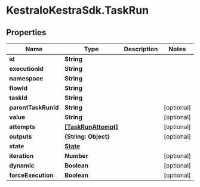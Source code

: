 # KestraIoKestraSdk.TaskRun

## Properties

Name | Type | Description | Notes
------------ | ------------- | ------------- | -------------
**id** | **String** |  | 
**executionId** | **String** |  | 
**namespace** | **String** |  | 
**flowId** | **String** |  | 
**taskId** | **String** |  | 
**parentTaskRunId** | **String** |  | [optional] 
**value** | **String** |  | [optional] 
**attempts** | [**[TaskRunAttempt]**](TaskRunAttempt.md) |  | [optional] 
**outputs** | **{String: Object}** |  | [optional] 
**state** | [**State**](State.md) |  | 
**iteration** | **Number** |  | [optional] 
**dynamic** | **Boolean** |  | [optional] 
**forceExecution** | **Boolean** |  | [optional] 


